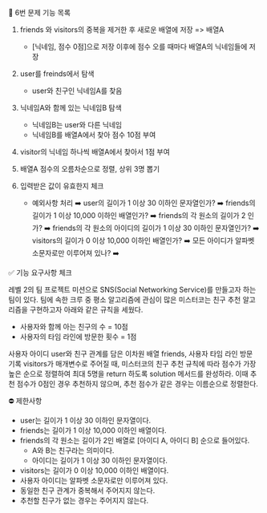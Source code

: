 📝 6번 문제 기능 목록

1. friends 와 visitors의 중복을 제거한 후 새로운 배열에 저장 => 배열A
    -  [닉네임, 점수 0점]으로 저장 이후에 점수 오를 때마다 배열A의 닉네임들에 저장
2. user를 freinds에서 탐색 
    - user와 친구인 닉네임A를 찾음
3. 닉네임A와 함께 있는 닉네임B 탐색
    - 닉네임B는 user와 다른 닉네임
    - 닉네임B를 배열A에서 찾아 점수 10점 부여
4. visitor의 닉네임 하나씩 배열A에서 찾아서 1점 부여
5. 배열A 점수의 오름차순으로 정렬, 상위 3명 뽑기

6. 입력받은 값이 유효한지 체크
    - 예외사항 처리
        ➡️ user의 길이가 1 이상 30 이하인 문자열인가?
        ➡️ friends의 길이가 1 이상 10,000 이하인 배열인가?
        ➡️ friends의 각 원소의 길이가 2 인가?
        ➡️ friends의 각 원소의 아이디의 길이가 1 이상 30 이하인 문자열인가?
        ➡️ visitors의 길이가 0 이상 10,000 이하인 배열인가?
        ➡️ 모든 아이디가 알파벳 소문자로만 이루어져 있나?
        ➡️ 


✅ 기능 요구사항 체크

레벨 2의 팀 프로젝트 미션으로 SNS(Social Networking Service)를 만들고자 하는 팀이 있다. 팀에 속한 크루 중 평소 알고리즘에 관심이 많은 미스터코는 친구 추천 알고리즘을 구현하고자 아래와 같은 규칙을 세웠다.
- 사용자와 함께 아는 친구의 수 = 10점 
- 사용자의 타임 라인에 방문한 횟수 = 1점

사용자 아이디 user와 친구 관계를 담은 이차원 배열 friends, 사용자 타임 라인 방문 기록 visitors가 매개변수로 주어질 때, 미스터코의 친구 추천 규칙에 따라 점수가 가장 높은 순으로 정렬하여 최대 5명을 return 하도록 solution 메서드를 완성하라. 이때 추천 점수가 0점인 경우 추천하지 않으며, 추천 점수가 같은 경우는 이름순으로 정렬한다.


⛔️ 제한사항

- user는 길이가 1 이상 30 이하인 문자열이다.
- friends는 길이가 1 이상 10,000 이하인 배열이다.
- friends의 각 원소는 길이가 2인 배열로 [아이디 A, 아이디 B] 순으로 들어있다.
  - A와 B는 친구라는 의미이다.
  - 아이디는 길이가 1 이상 30 이하인 문자열이다.
- visitors는 길이가 0 이상 10,000 이하인 배열이다.
- 사용자 아이디는 알파벳 소문자로만 이루어져 있다.
- 동일한 친구 관계가 중복해서 주어지지 않는다.
- 추천할 친구가 없는 경우는 주어지지 않는다.

